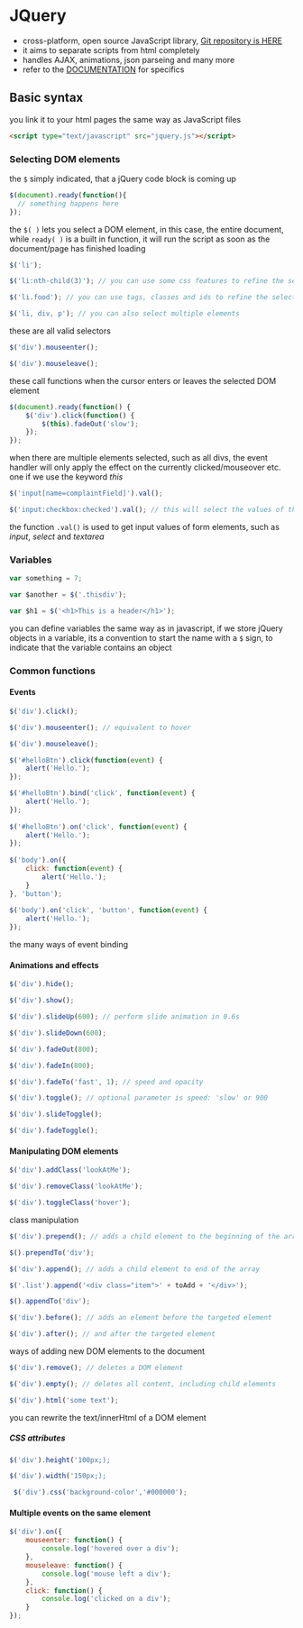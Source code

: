 # JQuery

- cross-platform, open source JavaScript library, [Git repository is HERE](https://github.com/jquery/jquery)
- it aims to separate scripts from html completely
- handles AJAX, animations, json parseing and many more
- refer to the [DOCUMENTATION](http://learn.jquery.com/) for specifics

## Basic syntax

you link it to your html pages the same way as JavaScript files

```html
<script type="text/javascript" src="jquery.js"></script>
```

### Selecting DOM elements

the `$` simply indicated, that a jQuery code block is coming up

```javascript
$(document).ready(function(){
  // something happens here
});
```

the `$( )` lets you select a DOM element, in this case, the entire document, while `ready( )` is a built in function, it will run the script as soon as the document/page has finished loading

```javascript
$('li');

$('li:nth-child(3)'); // you can use some css features to refine the selection

$('li.food'); // you can use tags, classes and ids to refine the selection

$('li, div, p'); // you can also select multiple elements
```

these are all valid selectors

```javascript
$('div').mouseenter();
```

```javascript
$('div').mouseleave();
```

these call functions when the cursor enters or leaves the selected DOM element

```javascript
$(document).ready(function() {
    $('div').click(function() {
        $(this).fadeOut('slow');
    });
});
```

when there are multiple elements selected, such as all divs, the event handler will only apply the effect on the currently clicked/mouseover etc. one if we use the keyword *this*

```javascript
$('input[name=complaintField]').val();

$('input:checkbox:checked').val(); // this will select the values of the the checked checkboxes
```

the function `.val()` is used to get input values of form elements, such as *input*, *select* and *textarea*

### Variables

```javascript
var something = 7;

var $another = $('.thisdiv');

var $h1 = $('<h1>This is a header</h1>');
```

you can define variables the same way as in javascript, if we store jQuery objects in a variable, its a convention to start the name with a `$` sign, to indicate that the variable contains an object

### Common functions

#### Events

```javascript
$('div').click();

$('div').mouseenter(); // equivalent to hover

$('div').mouseleave();
```

```javascript
$('#helloBtn').click(function(event) {
    alert('Hello.');
});

$('#helloBtn').bind('click', function(event) {
    alert('Hello.');
});
 
$('#helloBtn').on('click', function(event) {
    alert('Hello.');
});
 
$('body').on({
    click: function(event) {
        alert('Hello.');
    }
}, 'button');
 
$('body').on('click', 'button', function(event) {
    alert('Hello.');
});
```

the many ways of event binding

#### Animations and effects

```javascript
$('div').hide();

$('div').show();

$('div').slideUp(600); // perform slide animation in 0.6s

$('div').slideDown(600);

$('div').fadeOut(800);

$('div').fadeIn(800);

$('div').fadeTo('fast', 1); // speed and opacity

$('div').toggle(); // optional parameter is speed: 'slow' or 900

$('div').slideToggle();

$('div').fadeToggle();
```

#### Manipulating DOM elements

```javascript
$('div').addClass('lookAtMe');

$('div').removeClass('lookAtMe');

$('div').toggleClass('hover');
```

class manipulation

```javascript
$('div').prepend(); // adds a child element to the beginning of the array

$().prependTo('div');

$('div').append(); // adds a child element to end of the array

$('.list').append('<div class="item">' + toAdd + '</div>');

$().appendTo('div');

$('div').before(); // adds an element before the targeted element

$('div').after(); // and after the targeted element
```

ways of adding new DOM elements to the document

```javascript
$('div').remove(); // deletes a DOM element

$('div').empty(); // deletes all content, including child elements
```

```javascript
$('div').html('some text');
```

you can rewrite the text/innerHtml of a DOM element

##### CSS attributes

```javascript
$('div').height('100px;);

$('div').width('150px;);

 $('div').css('background-color','#000000');
```

#### Multiple events on the same element

```javascript
$('div').on({
    mouseenter: function() {
        console.log('hovered over a div');
    },
    mouseleave: function() {
        console.log('mouse left a div');
    },
    click: function() {
        console.log('clicked on a div');
    }
});
```
